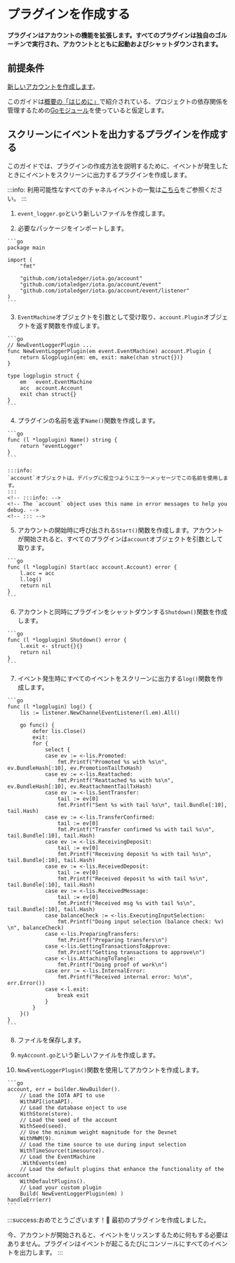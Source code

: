# プラグインを作成する
<!-- # Create a plugin -->

**プラグインはアカウントの機能を拡張します。すべてのプラグインは独自のゴルーチンで実行され、アカウントとともに起動およびシャットダウンされます。**
<!-- **Plugins extend the functionality of an account. All plugins run in their own goroutine and start and shut down together with an account.** -->

## 前提条件
<!-- ## Prerequisites -->

[新しいアカウントを作成します](../how-to-guides/create-account.md)。
<!-- [Create a new account](../how-to-guides/create-account.md). -->

このガイドは[概要の「はじめに」](../README.md)で紹介されている、プロジェクトの依存関係を管理するための[Goモジュール](https://github.com/golang/go/wiki/Modules)を使っていると仮定します。
<!-- This guide assumes that you've followed our [Getting started guide](../README.md) and are using the [Go modules](https://github.com/golang/go/wiki/Modules) to manage dependencies in your project. -->

## スクリーンにイベントを出力するプラグインを作成する
<!-- ## Create a plugin that prints events to the screen -->

このガイドでは、プラグインの作成方法を説明するために、イベントが発生したときにイベントをスクリーンに出力するプラグインを作成します。
<!-- To explain how to create a plugin, this guide helps you to create one that prints events to the screen as they happen. -->

:::info:
利用可能性なすべてのチャネルイベントの一覧は[こちら](https://github.com/iotaledger/iota.go/blob/master/account/event/listener/channel_listener.go)をご参照ください。
:::
<!-- :::info: -->
<!-- See the list of all possible [channel events](https://github.com/iotaledger/iota.go/blob/master/account/event/listener/channel_listener.go). -->
<!-- ::: -->

1. `event_logger.go`という新しいファイルを作成します。
  <!-- 1. Create a new file called `event_logger.go` -->

2. 必要なパッケージをインポートします。
  <!-- 2. Import the required packages -->

    ```go
    package main

    import (
    	"fmt"

    	"github.com/iotaledger/iota.go/account"
    	"github.com/iotaledger/iota.go/account/event"
    	"github.com/iotaledger/iota.go/account/event/listener"
    )
    ```

3. `EventMachine`オブジェクトを引数として受け取り、`account.Plugin`オブジェクトを返す関数を作成します。
  <!-- 3. Create a function that takes an `EventMachine` object as an argument and returns an `account.Plugin` object -->

    ```go
    // NewEventLoggerPlugin ...
    func NewEventLoggerPlugin(em event.EventMachine) account.Plugin {
    	return &logplugin{em: em, exit: make(chan struct{})}
    }

    type logplugin struct {
    	em   event.EventMachine
    	acc  account.Account
    	exit chan struct{}
    }
    ```

4. プラグインの名前を返す`Name()`関数を作成します。
  <!-- 4. Create a `Name()` function that returns the name of the plugin -->

    ```go
    func (l *logplugin) Name() string {
    	return "eventLogger"
    }
    ```

    :::info:
    `account`オブジェクトは、デバッグに役立つようにエラーメッセージでこの名前を使用します。
    :::
    <!-- :::info: -->
    <!-- The `account` object uses this name in error messages to help you debug. -->
    <!-- ::: -->

5. アカウントの開始時に呼び出される`Start()`関数を作成します。アカウントが開始されると、すべてのプラグインは`account`オブジェクトを引数として取ります。
  <!-- 5. Create a `Start()` function that will be called when the account starts. When an account is started, all plugins take the `account` object as an argument. -->

    ```go
    func (l *logplugin) Start(acc account.Account) error {
    	l.acc = acc
    	l.log()
    	return nil
    }
    ```

6. アカウントと同時にプラグインをシャットダウンする`Shutdown()`関数を作成します。
  <!-- 6. Create a `Shutdown()` function that shuts down the plugin at the same time as the account -->

    ```go
    func (l *logplugin) Shutdown() error {
    	l.exit <- struct{}{}
    	return nil
    }
    ```

7. イベント発生時にすべてのイベントをスクリーンに出力する`log()`関数を作成します。
  <!-- 7. Create the `log()` function that will print all events to the screen when they happen -->

    ```go
    func (l *logplugin) log() {
    	lis := listener.NewChannelEventListener(l.em).All()

    	go func() {
    		defer lis.Close()
    		exit:
    		for {
    			select {
    			case ev := <-lis.Promoted:
    				fmt.Printf("Promoted %s with %s\n", ev.BundleHash[:10], ev.PromotionTailTxHash)
    			case ev := <-lis.Reattached:
    				fmt.Printf("Reattached %s with %s\n", ev.BundleHash[:10], ev.ReattachmentTailTxHash)
    			case ev := <-lis.SentTransfer:
    				tail := ev[0]
    				fmt.Printf("Sent %s with tail %s\n", tail.Bundle[:10], tail.Hash)
    			case ev := <-lis.TransferConfirmed:
    				tail := ev[0]
    				fmt.Printf("Transfer confirmed %s with tail %s\n", tail.Bundle[:10], tail.Hash)
    			case ev := <-lis.ReceivingDeposit:
    				tail := ev[0]
    				fmt.Printf("Receiving deposit %s with tail %s\n", tail.Bundle[:10], tail.Hash)
    			case ev := <-lis.ReceivedDeposit:
    				tail := ev[0]
    				fmt.Printf("Received deposit %s with tail %s\n", tail.Bundle[:10], tail.Hash)
    			case ev := <-lis.ReceivedMessage:
    				tail := ev[0]
    				fmt.Printf("Received msg %s with tail %s\n", tail.Bundle[:10], tail.Hash)
    			case balanceCheck := <-lis.ExecutingInputSelection:
    				fmt.Printf("Doing input selection (balance check: %v) \n", balanceCheck)
    			case <-lis.PreparingTransfers:
    				fmt.Printf("Preparing transfers\n")
    			case <-lis.GettingTransactionsToApprove:
    				fmt.Printf("Getting transactions to approve\n")
    			case <-lis.AttachingToTangle:
    				fmt.Printf("Doing proof of work\n")
    			case err := <-lis.InternalError:
    				fmt.Printf("Received internal error: %s\n", err.Error())
    			case <-l.exit:
    				break exit
    			}
    		}
    	}()
    }
    ```

8. ファイルを保存します。
  <!-- 8. Save the file -->

9. `myAccount.go`という新しいファイルを作成します。
  <!-- 9. Create a new file called `myAccount.go` -->

10. `NewEventLoggerPlugin()`関数を使用してアカウントを作成します。
  <!-- 10. Build your account with the `NewEventLoggerPlugin()` function -->

    ```go
    account, err = builder.NewBuilder().
    	// Load the IOTA API to use
    	WithAPI(iotaAPI).
    	// Load the database onject to use
    	WithStore(store).
    	// Load the seed of the account
    	WithSeed(seed).
    	// Use the minimum weight magnitude for the Devnet
    	WithMWM(9).
    	// Load the time source to use during input selection
    	WithTimeSource(timesource).
    	// Load the EventMachine
    	.WithEvents(em)
    	// Load the default plugins that enhance the functionality of the account
    	WithDefaultPlugins().
    	// Load your custom plugin
    	Build( NewEventLoggerPlugin(em) )
    handleErr(err)
    ```

:::success:おめでとうございます！:tada:
最初のプラグインを作成しました。

今、アカウントが開始されると、イベントをリッスンするために何もする必要はありません。プラグインはイベントが起こるたびにコンソールにすべてのイベントを出力します。
:::
<!-- :::success:Congratulations! :tada: -->
<!-- You've just created your first plugin. -->
<!--  -->
<!-- Now, when your account starts, you don't have to do anything to listen to events. Your plugin will print all events to the console as they happen. -->
<!-- ::: -->
